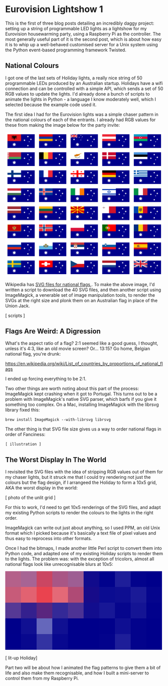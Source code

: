 Eurovision Lightshow 1
======================

This is the first of three blog posts detailing an incredibly daggy
project: setting up a string of programmable LED lights as a lightshow
for my Eurovision housewarming party, using a Raspberry Pi as the
controller.  The most generally useful part of it is the second post,
which is about how easy it is to whip up a well-behaved customised
server for a Unix system using the Python event-based programming
framework Twisted.

## National Colours

I got one of the last sets of Holiday lights, a really nice string of
50 programmable LEDs produced by an Australian startup.  Holidays have
a wifi connection and can be controlled with a simple API, which sends
a set of 50 RGB values to update the lights.  I'd already done a bunch
of scripts to animate the lights in Python - a language I know
moderately well, which I selected because the example code used it.

The first idea I had for the Eurovision lights was a simple chaser
pattern in the national colours of each of the entrants. I already had
RGB values for these from making the image below for the party invite:

![Australian flags of all nations](https://raw.githubusercontent.com/spikelynch/holiday/master/eurovision/doc/AusEuro.png "Australia")

Wikipedia has [SVG files for national
flags,](https://en.wikipedia.org/wiki/Flag_of_Australia#/media/File:Flag_of_Australia.svg).
To make the above image, I'd written a script to download the 40 SVG
files, and then another script using ImageMagick, a venerable set of
image manipulation tools, to render the SVGs at the right size and
plonk them on an Australian flag in place of the Union Jack.

[ scripts ]


## Flags Are Weird: A Digression

What's the aspect ratio of a flag? 2:1 seemed like a good guess, I
thought, unless it's 4:3, like an old movie screen? Or... 13:15?  Go
home, Belgian national flag, you're drunk:

https://en.wikipedia.org/wiki/List_of_countries_by_proportions_of_national_flags

I ended up forcing everything to be 2:1.

Two other things are worth noting about this part of the process:
ImageMagick kept crashing when it got to Portugal.  This turns out to
be a problem with ImageMagick's native SVG parser, which barfs if you
give it something too complex.  On a Mac, installing ImageMagick with
the librsvg library fixed this:

    brew install ImageMagick --with-librsvg librsvg

The other thing is that SVG file size gives us a way to order national flags in order of Fanciness:

    [ illustration ]

## The Worst Display In The World

I revisited the SVG files with the idea of stripping RGB values out of
them for my chaser lights, but it struck me that I could try rendering
not just the colours but the flag design, if I arrangeed the Holiday
to form a 10x5 grid, AKA the worst display in the world:

[ photo of the unlit grid ]

For this to work, I'd need to get 10x5 renderings of the SVG files,
and adapt my existing Python scripts to render the colours to the
lights in the right order.

ImageMagick can write out just about anything, so I used PPM, an old
Unix format which I picked because it's basically a text file of pixel
values and thus easy to reprocess into other formats.

Once I had the bitmaps, I made another little Perl script to convert
them into Python code, and adapted one of my existing Holiday scripts
to render them to the lights.  The problem was: with the exception of
tricolors, almost all national flags look like unrecognisable blurs at
10x5:

![Chunky pixels](https://raw.githubusercontent.com/spikelynch/holiday/master/eurovision/doc/PixelFlag.png "Chunky!")

[ lit-up Holiday]

Part two will be about how I animated the flag patterns to give them a
bit of life and also make them recognisable, and how I built a
mini-server to control them from my Raspberry Pi.
